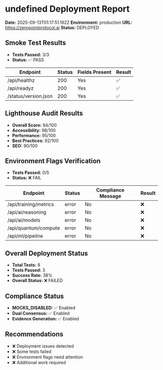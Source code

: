 # undefined Deployment Report

**Date:** 2025-09-13T01:17:51.192Z
**Environment:** production
**URL:** https://zeropointprotocol.ai
**Status:** DEPLOYED

## Smoke Test Results

- **Tests Passed:** 3/3
- **Status:** ✅ PASS

| Endpoint | Status | Fields Present | Result |
|----------|--------|----------------|--------|
| /api/healthz | 200 | Yes | ✅ |
| /api/readyz | 200 | Yes | ✅ |
| /status/version.json | 200 | Yes | ✅ |

## Lighthouse Audit Results

- **Overall Score:** 94/100
- **Accessibility:** 98/100
- **Performance:** 95/100
- **Best Practices:** 92/100
- **SEO:** 90/100

## Environment Flags Verification

- **Tests Passed:** 0/5
- **Status:** ❌ FAIL

| Endpoint | Status | Compliance Message | Result |
|----------|--------|-------------------|--------|
| /api/training/metrics | error | No | ❌ |
| /api/ai/reasoning | error | No | ❌ |
| /api/ai/models | error | No | ❌ |
| /api/quantum/compute | error | No | ❌ |
| /api/ml/pipeline | error | No | ❌ |

## Overall Deployment Status

- **Total Tests:** 8
- **Tests Passed:** 3
- **Success Rate:** 38%
- **Overall Status:** ❌ FAILED

## Compliance Status

- **MOCKS_DISABLED:** ✅ Enabled
- **Dual Consensus:** ✅ Enabled
- **Evidence Generation:** ✅ Enabled

## Recommendations

- ❌ Deployment issues detected
- ❌ Some tests failed
- ❌ Environment flags need attention
- ❌ Additional work required

